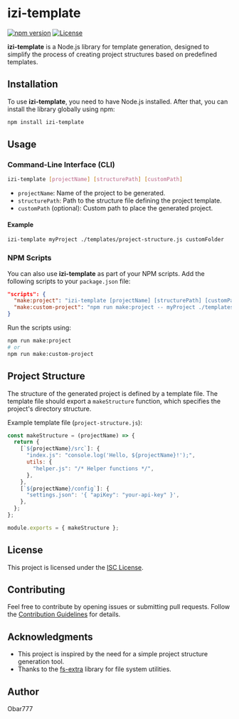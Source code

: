 # izi-template

[![npm version](https://badge.fury.io/js/izi-template.svg)](https://www.npmjs.com/package/izi-template)
[![License](https://img.shields.io/badge/license-ISC-blue.svg)](https://opensource.org/licenses/ISC)

**izi-template** is a Node.js library for template generation, designed to simplify the process of creating project structures based on predefined templates.

## Installation

To use **izi-template**, you need to have Node.js installed. After that, you can install the library globally using npm:

```bash
npm install izi-template
```

## Usage

### Command-Line Interface (CLI)

```bash
izi-template [projectName] [structurePath] [customPath]
```

- `projectName`: Name of the project to be generated.
- `structurePath`: Path to the structure file defining the project template.
- `customPath` (optional): Custom path to place the generated project.

#### Example

```bash
izi-template myProject ./templates/project-structure.js customFolder
```

### NPM Scripts

You can also use **izi-template** as part of your NPM scripts. Add the following scripts to your `package.json` file:

```json
"scripts": {
  "make:project": "izi-template [projectName] [structurePath] [customPath]",
  "make:custom-project": "npm run make:project -- myProject ./templates/project-structure.js customFolder"
}
```

Run the scripts using:

```bash
npm run make:project
# or
npm run make:custom-project
```

## Project Structure

The structure of the generated project is defined by a template file. The template file should export a `makeStructure` function, which specifies the project's directory structure.

Example template file (`project-structure.js`):

```javascript
const makeStructure = (projectName) => {
  return {
    [`${projectName}/src`]: {
      "index.js": "console.log('Hello, ${projectName}!');",
      utils: {
        "helper.js": "/* Helper functions */",
      },
    },
    [`${projectName}/config`]: {
      "settings.json": '{ "apiKey": "your-api-key" }',
    },
  };
};

module.exports = { makeStructure };
```

## License

This project is licensed under the [ISC License](LICENSE).

## Contributing

Feel free to contribute by opening issues or submitting pull requests. Follow the [Contribution Guidelines](CONTRIBUTING.md) for details.

## Acknowledgments

- This project is inspired by the need for a simple project structure generation tool.
- Thanks to the [fs-extra](https://www.npmjs.com/package/fs-extra) library for file system utilities.

## Author

Obar777
